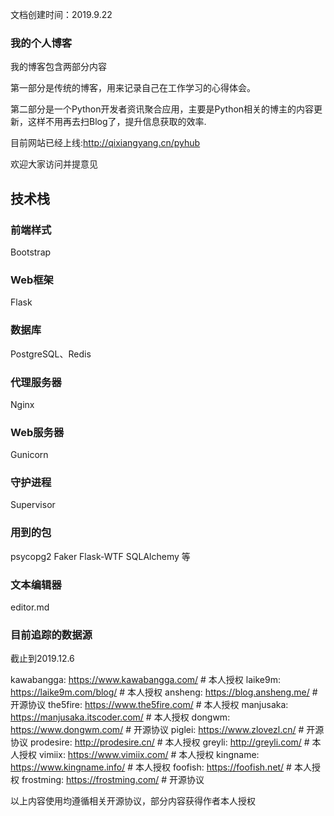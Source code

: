 文档创建时间：2019.9.22

### 我的个人博客

我的博客包含两部分内容

第一部分是传统的博客，用来记录自己在工作学习的心得体会。

第二部分是一个Python开发者资讯聚合应用，主要是Python相关的博主的内容更新，这样不用再去扫Blog了，提升信息获取的效率.

目前网站已经上线:http://qixiangyang.cn/pyhub

欢迎大家访问并提意见

## 技术栈

### 前端样式
Bootstrap

### Web框架
Flask

### 数据库
PostgreSQL、Redis

### 代理服务器
Nginx

### Web服务器
Gunicorn

### 守护进程
Supervisor

### 用到的包
psycopg2
Faker
Flask-WTF
SQLAlchemy
等

### 文本编辑器
editor.md


### 目前追踪的数据源
截止到2019.12.6

kawabangga: https://www.kawabangga.com/ # 本人授权
laike9m: https://laike9m.com/blog/ # 本人授权
ansheng: https://blog.ansheng.me/ # 开源协议
the5fire: https://www.the5fire.com/ # 本人授权
manjusaka: https://manjusaka.itscoder.com/ # 本人授权
dongwm: https://www.dongwm.com/ # 开源协议
piglei: https://www.zlovezl.cn/ # 开源协议
prodesire: http://prodesire.cn/ # 本人授权
greyli: http://greyli.com/ # 本人授权
vimiix: https://www.vimiix.com/ # 本人授权
kingname: https://www.kingname.info/ # 本人授权
foofish: https://foofish.net/ # 本人授权
frostming: https://frostming.com/ # 开源协议

以上内容使用均遵循相关开源协议，部分内容获得作者本人授权
